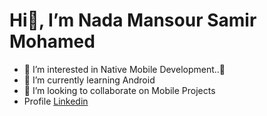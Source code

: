 # Hi👋, I’m Nada Mansour Samir Mohamed
- 👀 I’m interested in Native Mobile Development..📱
- 🌱 I’m currently learning Android
- 💞️ I’m looking to collaborate on Mobile Projects
- Profile [Linkedin](https://www.linkedin.com/in/nada-mansour-15bb4624b?utm_source=share&utm_campaign=share_via&utm_content=profile&utm_medium=android_app/)

